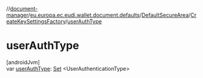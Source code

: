 //[document-manager](../../../../index.md)/[eu.europa.ec.eudi.wallet.document.defaults](../../index.md)/[DefaultSecureArea](../index.md)/[CreateKeySettingsFactory](index.md)/[userAuthType](user-auth-type.md)

# userAuthType

[androidJvm]\
var [userAuthType](user-auth-type.md): [Set](https://kotlinlang.org/api/latest/jvm/stdlib/kotlin.collections/-set/index.html)
&lt;UserAuthenticationType&gt;
